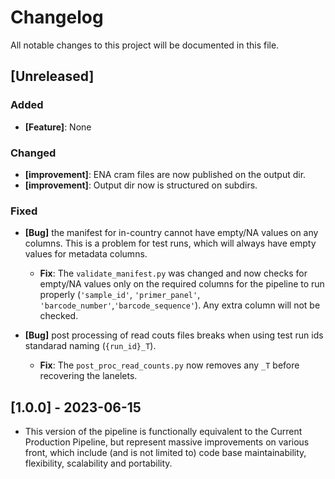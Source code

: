 # Changelog

All notable changes to this project will be documented in this file.

## [Unreleased]

### Added
- **[Feature]**: None

### Changed
- **[improvement]**: ENA cram files are now published on the output dir.
- **[improvement]**: Output dir now is structured on subdirs.
### Fixed

- **[Bug]** the manifest for in-country cannot have empty/NA values on any columns. This is a problem for test runs, which will always have empty values for metadata columns.

    - **Fix**: The `validate_manifest.py` was changed and now checks for empty/NA values only on the required columns for the pipeline to run properly (`'sample_id'`, `'primer_panel'`, `'barcode_number'`,`'barcode_sequence'`). Any extra column will not be checked.

- **[Bug]** post processing of read couts files breaks when using test run ids standarad naming (`{run_id}_T`).
    - **Fix**: The `post_proc_read_counts.py` now removes any `_T` before recovering the lanelets.

## [1.0.0] - 2023-06-15

- This version of the pipeline is functionally equivalent to the Current Production Pipeline, but represent massive improvements on various front, which include (and is not limited to) code base maintainability, flexibility, scalability and portability.